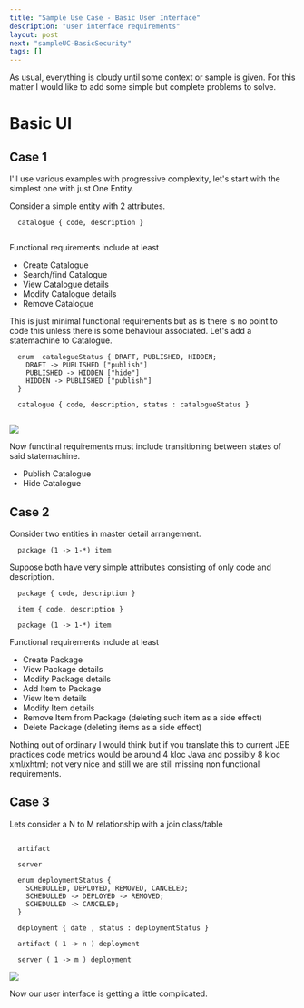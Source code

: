 ```yaml
---
title: "Sample Use Case - Basic User Interface"
description: "user interface requirements"
layout: post
next: "sampleUC-BasicSecurity"
tags: []
---
```


As usual, everything is cloudy until some context or sample is given. 
For this matter I would like to add some simple but complete problems to solve.

Basic UI
========

Case 1
------
I'll use various examples with progressive complexity, let's start with the
simplest one with just One Entity.

Consider a simple entity with 2 attributes.

~~~
  catalogue { code, description }
  
~~~

Functional requirements include at least

* Create Catalogue
* Search/find Catalogue
* View Catalogue details
* Modify Catalogue details
* Remove Catalogue

This is just minimal functional requirements but as is there is no point to code
this unless there is some behaviour associated. Let's add a statemachine to 
Catalogue.

~~~
  enum  catalogueStatus { DRAFT, PUBLISHED, HIDDEN;
    DRAFT -> PUBLISHED ["publish"]
    PUBLISHED -> HIDDEN ["hide"]
    HIDDEN -> PUBLISHED ["publish"]
  }
  
  catalogue { code, description, status : catalogueStatus }
  
~~~

<img src="{{site.url}}/assets/dot/su-baui-catalogue-status.dot.svg" />

Now functinal requirements must include transitioning between states of said 
statemachine.

* Publish Catalogue
* Hide Catalogue


Case 2
------

Consider two entities in master detail arrangement.

~~~
  package (1 -> 1-*) item

~~~

Suppose both have very simple attributes consisting of only code and description.

~~~
  package { code, description }
  
  item { code, description }

  package (1 -> 1-*) item

~~~

Functional requirements include at least

* Create Package
* View Package details
* Modify Package details
* Add Item to Package
* View Item details
* Modify Item details
* Remove Item from Package (deleting such item as a side effect)
* Delete Package (deleting items as a side effect)

Nothing out of ordinary I would think but if you translate this to current JEE 
practices code metrics would be around 4 kloc Java and possibly 
8 kloc xml/xhtml; not very nice and still we are still missing non functional 
requirements.

Case 3
------

Lets consider a N to M relationship with a join class/table

~~~

  artifact
    
  server
  
  enum deploymentStatus {
    SCHEDULLED, DEPLOYED, REMOVED, CANCELED;
    SCHEDULLED -> DEPLOYED -> REMOVED;
    SCHEDULLED -> CANCELED;
  }
  
  deployment { date , status : deploymentStatus }
  
  artifact ( 1 -> n ) deployment
  
  server ( 1 -> m ) deployment

~~~

<img src="{{site.url}}/assets/dot/su-baui-deployment-status.dot.svg" />

Now our user interface is getting a little complicated.

